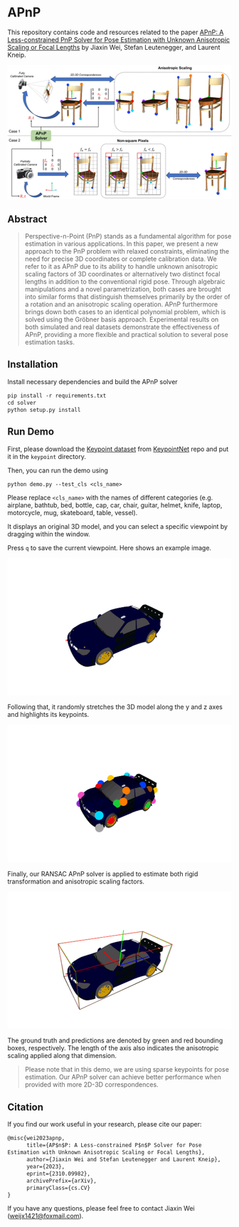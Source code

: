 # APnP

This repository contains code and resources related to the paper [APnP: A Less-constrained PnP Solver for Pose Estimation with Unknown Anisotropic Scaling or Focal Lengths](https://arxiv.org/abs/2310.09982) by Jiaxin Wei, Stefan Leutenegger, and Laurent Kneip.

![llustration of the two practical cases in camera pose estimation with relaxed constraints.](images/teaser.jpg)


## Abstract

> Perspective-n-Point (PnP) stands as a fundamental algorithm for pose estimation in various applications. In this paper, we present a new approach to the PnP problem with relaxed constraints, eliminating the need for precise 3D coordinates or complete calibration data. We refer to it as APnP due to its ability to handle unknown anisotropic scaling factors of 3D coordinates or alternatively two distinct focal lengths in addition to the conventional rigid pose. Through algebraic manipulations and a novel parametrization, both cases are brought into similar forms that distinguish themselves primarily by the order of a rotation and an anisotropic scaling operation. APnP furthermore brings down both cases to an identical polynomial problem, which is solved using the Gröbner basis approach. Experimental results on both simulated and real datasets demonstrate the effectiveness of APnP, providing a more flexible and practical solution to several pose estimation tasks.


## Installation

Install necessary dependencies and build the APnP solver
```
pip install -r requirements.txt
cd solver
python setup.py install
```

## Run Demo
First, please download the [Keypoint dataset](https://drive.google.com/drive/folders/1_d1TzZEF25Wy5kRj5ZugrgGeyf7xxu8F?usp=sharing) from [KeypointNet](https://github.com/qq456cvb/KeypointNet) repo and put it in the `keypoint` directory.

Then, you can run the demo using
```
python demo.py --test_cls <cls_name>
```
Please replace `<cls_name>` with the names of different categories (e.g. airplane, bathtub, bed, bottle, cap, car, chair, guitar, helmet, knife, laptop, motorcycle, mug, skateboard, table, vessel). 

It displays an original 3D model, and you can select a specific viewpoint by dragging within the window.

Press `q` to save the current viewpoint. Here shows an example image.

![Select the viewpoint.](images/img1.png)

Following that, it randomly stretches the 3D model along the y and z axes and highlights its keypoints.

![Stretch and highlight.](images/img2.png)

Finally, our RANSAC APnP solver is applied to estimate both rigid transformation and anisotropic scaling factors.

![Stretch and highlight.](images/img3.png)

The ground truth and predictions are denoted by green and red bounding boxes, respectively. The length of the axis also indicates the anisotropic scaling applied along that dimension.

> Please note that in this demo, we are using sparse keypoints for pose estimation. Our APnP solver can achieve better performance when provided with more 2D-3D correspondences.


## Citation

If you find our work useful in your research, please cite our paper:

```
@misc{wei2023apnp,
      title={AP$n$P: A Less-constrained P$n$P Solver for Pose Estimation with Unknown Anisotropic Scaling or Focal Lengths}, 
      author={Jiaxin Wei and Stefan Leutenegger and Laurent Kneip},
      year={2023},
      eprint={2310.09982},
      archivePrefix={arXiv},
      primaryClass={cs.CV}
}
```

If you have any questions, please feel free to contact Jiaxin Wei (weijx1421@foxmail.com).

